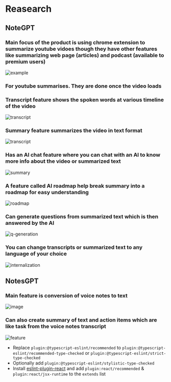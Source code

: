 # Reasearch

## NoteGPT

### Main focus of the product is using chrome extension to summarize youtube vidoes though they have other features like summarizing web page (articles) and podcast (available to premium users)

![example](/public/features/notegpt/test-video.jpg)

### For youtube summarises. They are done once the video loads

### Transcript feature shows the spoken words at various timeline of the video

![transcript](/public/features/notegpt/transcript.jpg)

### Summary feature summarizes the video in text format

![transcript](/public/features/notegpt/summary.jpg)

### Has an AI chat feature where you can  chat with an AI to know more info about the video or summarized text

![summary](/public/features/notegpt/ai-chat.jpg)

### A feature called AI roadmap help break summary into a roadmap for easy understanding

![roadmap](/public/features/notegpt/ai-roadmap.jpg)

### Can generate questions from summarized text which is then answered by the AI

![q-generation](/public/features/notegpt/q-a-generation.jpg)

### You can change transcripts or summarized text to any language of your choice

![internalization](/public/features/notegpt/interanlization.jpg)


## NotesGPT

### Main feature is conversion of voice notes to text

![image](/public/features/notes-gpt/overview.jpg)

### Can also create summary of text and action items which are like task from the voice notes transcript

![feature](/public/features/notes-gpt/features.jpg)

- Replace `plugin:@typescript-eslint/recommended` to `plugin:@typescript-eslint/recommended-type-checked` or `plugin:@typescript-eslint/strict-type-checked`
- Optionally add `plugin:@typescript-eslint/stylistic-type-checked`
- Install [eslint-plugin-react](https://github.com/jsx-eslint/eslint-plugin-react) and add `plugin:react/recommended` & `plugin:react/jsx-runtime` to the `extends` list

